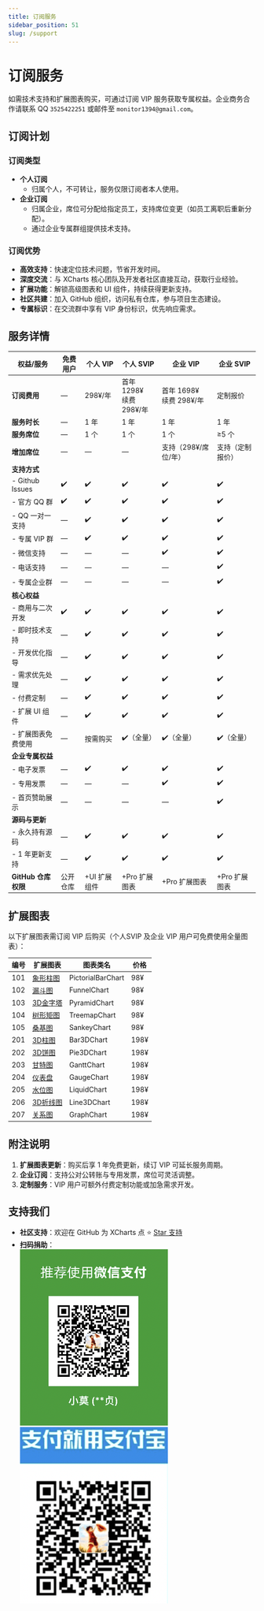 ```yaml
---
title: 订阅服务
sidebar_position: 51
slug: /support
---
```


# 订阅服务

如需技术支持和扩展图表购买，可通过订阅 VIP 服务获取专属权益。企业商务合作请联系 QQ `3525422251` 或邮件至 `monitor1394@gmail.com`。

## 订阅计划

### 订阅类型

- **个人订阅**  
  - 归属个人，不可转让，服务仅限订阅者本人使用。
- **企业订阅**  
  - 归属企业，席位可分配给指定员工，支持席位变更（如员工离职后重新分配）。
  - 通过企业专属群组提供技术支持。

### 订阅优势

- **高效支持**：快速定位技术问题，节省开发时间。
- **深度交流**：与 XCharts 核心团队及开发者社区直接互动，获取行业经验。
- **扩展功能**：解锁高级图表和 UI 组件，持续获得更新支持。
- **社区共建**：加入 GitHub 组织，访问私有仓库，参与项目生态建设。
- **专属标识**：在交流群中享有 VIP 身份标识，优先响应需求。

## 服务详情

| 权益/服务          | 免费用户 | 个人 VIP | 个人 SVIP       | 企业 VIP        | 企业 SVIP      |
|-------------------|----------|----------|-----------------|-----------------|----------------|
| **订阅费用**       | —        | 298¥/年  | 首年 1298¥<br/>续费 298¥/年 | 首年 1698¥<br/>续费 298¥/年 | 定制报价        |
| **服务时长**       | —        | 1 年     | 1 年            | 1 年            | 1 年           |
| **服务席位**       | —        | 1 个       | 1 个              | 1 个              | ≥5 个            |
| **增加席位**       | —        | —        | —               | 支持（298¥/席位/年） | 支持（定制报价）|
| **支持方式**       |          |          |                 |                 |                |
| - Github Issues   | ✔️        | ✔️        | ✔️              | ✔️              | ✔️             |
| - 官方 QQ 群       | ✔️        | ✔️       | ✔️              | ✔️              | ✔️             |
| - QQ 一对一支持    | —        | ✔️        | ✔️              | ✔️              | ✔️             |
| - 专属 VIP 群      | —        | ✔️       | ✔️              | ✔️              | ✔️             |
| - 微信支持         | —        | —        | —               | ✔️              | ✔️           |
| - 电话支持         | —        | —        | —               | —               | ✔️             |
| - 专属企业群        | —       | —        | —               | —               | ✔️             |
| **核心权益**       |          |          |                 |                 |                |
| - 商用与二次开发   | ✔️         | ✔️       | ✔️              | ✔️              | ✔️             |
| - 即时技术支持     | —        | ✔️       | ✔️              | ✔️              | ✔️             |
| - 开发优化指导     | —        | ✔️       | ✔️              | ✔️              | ✔️             |
| - 需求优先处理     | —        | ✔️       | ✔️              | ✔️              | ✔️             |
| - 付费定制        | —         | ✔️       | ✔️              | ✔️              | ✔️             |
| - 扩展 UI 组件     | —        | ✔️       | ✔️              | ✔️              | ✔️             |
| - 扩展图表免费使用  | —        | 按需购买 | ✔️（全量）       | ✔️（全量）       | ✔️（全量）      |
| **企业专属权益**   |          |          |                 |                 |                |
| - 电子发票         | —        | ✔️ | ✔️         | ✔️         | ✔️        |
| - 专用发票         | —        | — | —         | ✔️         | ✔️        |
| - 首页赞助展示     | —        | —        | —               | —               | ✔️             |
| **源码与更新**     |          |          |                 |                 |                |
| - 永久持有源码     | —        | ✔️       | ✔️              | ✔️              | ✔️             |
| - 1 年更新支持    | —        | ✔️       | ✔️              | ✔️              | ✔️             |
| **GitHub 仓库权限**| 公开仓库 | +UI 扩展组件 | +Pro 扩展图表    | +Pro 扩展图表    | +Pro 扩展图表   |

## 扩展图表

以下扩展图表需订阅 VIP 后购买（个人SVIP 及企业 VIP 用户可免费使用全量图表）：

|编号|扩展图表|图表类名|价格|
|--|--|--|--|
| 101 | [象形柱图](https://xcharts-team.github.io/docs/pictorialbar)    |PictorialBarChart  | 98¥   |
| 102 | [漏斗图](https://xcharts-team.github.io/docs/funnel)      |FunnelChart        | 98¥   |
| 103 | [3D金字塔](https://xcharts-team.github.io/docs/pyramid)    |PyramidChart       | 98¥   |
| 104 | [树形矩图](https://xcharts-team.github.io/docs/treemap)    |TreemapChart       | 98¥   |
| 105 | [桑基图](https://xcharts-team.github.io/docs/sankey)    |SankeyChart       | 98¥   |
| 201 | [3D柱图](https://xcharts-team.github.io/docs/bar3d)      |Bar3DChart         | 198¥  |
| 202 | [3D饼图](https://xcharts-team.github.io/docs/pie3d)      |Pie3DChart         | 198¥  |
| 203 | [甘特图](https://xcharts-team.github.io/docs/gantt)      |GanttChart         | 198¥  |
| 204 | [仪表盘](https://xcharts-team.github.io/docs/gauge)      |GaugeChart         | 198¥  |
| 205 | [水位图](https://xcharts-team.github.io/docs/liquid)      |LiquidChart        | 198¥  |
| 206 | [3D折线图](https://xcharts-team.github.io/docs/line3d)      |Line3DChart        | 198¥  |
| 207 | [关系图](https://xcharts-team.github.io/docs/graph)      |GraphChart        | 198¥  |

## 附注说明

1. **扩展图表更新**：购买后享 1 年免费更新，续订 VIP 可延长服务周期。
2. **企业订阅**：支持公对公转账与专用发票，席位可灵活调整。
3. **定制服务**：VIP 用户可额外付费定制功能或加急需求开发。

## 支持我们

- **社区支持**：欢迎在 GitHub 为 XCharts 点 ⭐️ [Star 支持](https://github.com/XCharts-Team/XCharts)  
- **扫码捐助**：  
  ![微信支付](img/support_wechat.png)  
  ![支付宝](img/support_alipay.png)  
